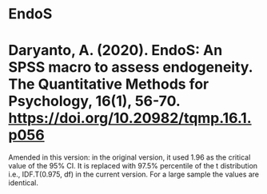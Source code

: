 # EndoS
# Daryanto, A. (2020). EndoS: An SPSS macro to assess endogeneity. The Quantitative Methods for Psychology, 16(1), 56-70. https://doi.org/10.20982/tqmp.16.1.p056
Amended in this version:
in the original version, it used 1.96 as the critical value of the 95% CI.
It is replaced with 97.5% percentile of the t distribution i.e., IDF.T(0.975, df) in the current version. For a large sample the values are identical. 

